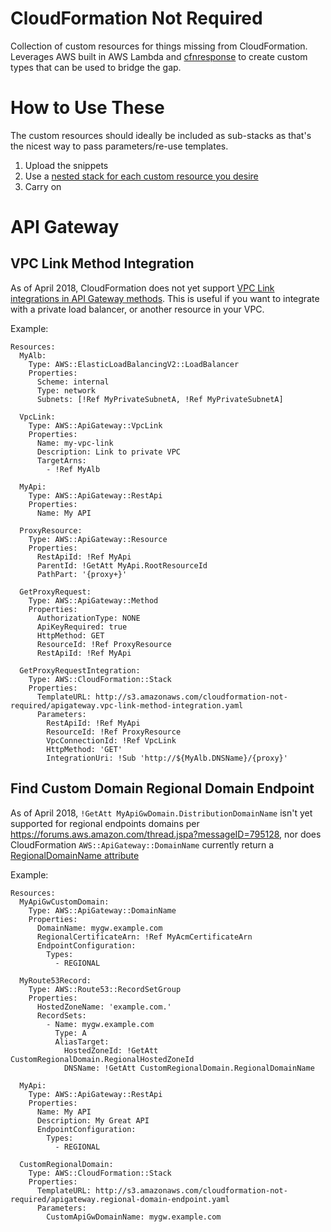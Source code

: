 # CloudFormation Not Required
Collection of custom resources for things missing from CloudFormation. Leverages AWS built in AWS Lambda and [cfnresponse](https://docs.aws.amazon.com/AWSCloudFormation/latest/UserGuide/aws-properties-lambda-function-code.html#cfn-lambda-function-code-cfnresponsemodule) to create custom types that can be used to bridge the gap.

# How to Use These
The custom resources should ideally be included as sub-stacks as that's the nicest way to pass parameters/re-use templates.

 1. Upload the snippets
 2. Use a [nested stack for each custom resource you desire](https://docs.aws.amazon.com/AWSCloudFormation/latest/UserGuide/aws-properties-stack.html)
 3. Carry on

# API Gateway

## VPC Link Method Integration
As of April 2018, CloudFormation does not yet support [VPC Link integrations in API Gateway methods](https://docs.aws.amazon.com/apigateway/latest/developerguide/getting-started-with-private-integration.html). This is useful if you want to integrate with a private load balancer, or another resource in your VPC.

Example:
```
Resources:
  MyAlb:
    Type: AWS::ElasticLoadBalancingV2::LoadBalancer
    Properties:
      Scheme: internal
      Type: network
      Subnets: [!Ref MyPrivateSubnetA, !Ref MyPrivateSubnetA]

  VpcLink:
    Type: AWS::ApiGateway::VpcLink
    Properties:
      Name: my-vpc-link
      Description: Link to private VPC
      TargetArns:
        - !Ref MyAlb

  MyApi:
    Type: AWS::ApiGateway::RestApi
    Properties:
      Name: My API

  ProxyResource:
    Type: AWS::ApiGateway::Resource
    Properties:
      RestApiId: !Ref MyApi
      ParentId: !GetAtt MyApi.RootResourceId
      PathPart: '{proxy+}'

  GetProxyRequest:
    Type: AWS::ApiGateway::Method
    Properties:
      AuthorizationType: NONE
      ApiKeyRequired: true
      HttpMethod: GET
      ResourceId: !Ref ProxyResource
      RestApiId: !Ref MyApi

  GetProxyRequestIntegration:
    Type: AWS::CloudFormation::Stack
    Properties:
      TemplateURL: http://s3.amazonaws.com/cloudformation-not-required/apigateway.vpc-link-method-integration.yaml
      Parameters:
        RestApiId: !Ref MyApi
        ResourceId: !Ref ProxyResource
        VpcConnectionId: !Ref VpcLink
        HttpMethod: 'GET'
        IntegrationUri: !Sub 'http://${MyAlb.DNSName}/{proxy}'
```

## Find Custom Domain Regional Domain Endpoint
As of April 2018, `!GetAtt MyApiGwDomain.DistributionDomainName` isn't yet supported for regional endpoints domains per https://forums.aws.amazon.com/thread.jspa?messageID=795128, nor does CloudFormation `AWS::ApiGateway::DomainName` currently return a [RegionalDomainName attribute](https://docs.aws.amazon.com/AWSCloudFormation/latest/UserGuide/aws-resource-apigateway-domainname.html#aws-resource-apigateway-domainname-returnvalues)

Example:
```
Resources:
  MyApiGwCustomDomain:
    Type: AWS::ApiGateway::DomainName
    Properties:
      DomainName: mygw.example.com
      RegionalCertificateArn: !Ref MyAcmCertificateArn
      EndpointConfiguration:
        Types:
          - REGIONAL

  MyRoute53Record:
    Type: AWS::Route53::RecordSetGroup
    Properties:
      HostedZoneName: 'example.com.'
      RecordSets:
        - Name: mygw.example.com
          Type: A
          AliasTarget:
            HostedZoneId: !GetAtt CustomRegionalDomain.RegionalHostedZoneId
            DNSName: !GetAtt CustomRegionalDomain.RegionalDomainName

  MyApi:
    Type: AWS::ApiGateway::RestApi
    Properties:
      Name: My API
      Description: My Great API
      EndpointConfiguration:
        Types: 
          - REGIONAL

  CustomRegionalDomain:
    Type: AWS::CloudFormation::Stack
    Properties:
      TemplateURL: http://s3.amazonaws.com/cloudformation-not-required/apigateway.regional-domain-endpoint.yaml
      Parameters:
        CustomApiGwDomainName: mygw.example.com
```

